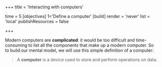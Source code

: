 +++
title = 'Interacting with computers'

time = 5
[objectives]
 1='Define a computer'
[build]
  render = 'never'
  list = 'local'
  publishResources = false

+++

Modern computers are **complicated**: it would be too difficult and time-consuming to list all the components that make up a modern computer. So to build our mental model, we will use this simple definition of a computer:

> A **computer** is a device used to store and perform operations on data.
